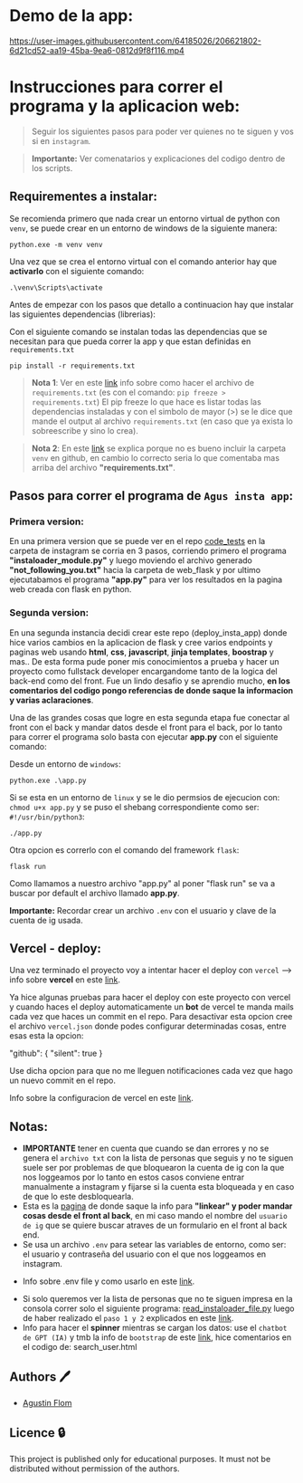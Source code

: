 # Demo de la app:

https://user-images.githubusercontent.com/64185026/206621802-6d21cd52-aa19-45ba-9ea6-0812d9f8f116.mp4

# Instrucciones para correr el programa y la aplicacion web:

>Seguir los siguientes pasos para poder ver quienes no te siguen y vos si en ``instagram``.

>**Importante:** Ver comenatarios y explicaciones del codigo dentro de los scripts.

## Requirementes a instalar:

Se recomienda primero que nada crear un entorno virtual de python con ``venv``, se puede crear en un entorno de windows de la siguiente manera:

```
python.exe -m venv venv
```

Una vez que se crea el entorno virtual con el comando anterior hay que **activarlo** con el siguiente comando:

```
.\venv\Scripts\activate
```

Antes de empezar con los pasos que detallo a continuacion hay que instalar las siguientes dependencias (librerias):

Con el siguiente comando se instalan todas las dependencias que se necesitan para que pueda correr la app y que estan definidas en ``requirements.txt``
```
pip install -r requirements.txt
```

>**Nota 1**: Ver en este [link](https://stackoverflow.com/questions/39406177/managing-contents-of-requirements-txt-for-a-python-virtual-environment) info sobre como hacer el archivo de ``requirements.txt`` (es con el comando: ```pip freeze > requirements.txt```)
El pip freeze lo que hace es listar todas las dependencias instaladas y con el simbolo de mayor (>) se le dice que mande el output al archivo ``requirements.txt`` (en caso que ya exista lo sobreescribe y sino lo crea).

>**Nota 2**: En este [link](https://stackoverflow.com/questions/51863155/do-we-need-to-upload-virtual-env-on-github-too) se explica porque no es bueno incluir la carpeta ``venv`` en github, en cambio lo correcto seria lo que comentaba mas arriba del archivo **"requirements.txt"**.

## Pasos para correr el programa de ``Agus insta app``:

### Primera version:

En una primera version que se puede ver en el repo [code_tests](https://github.com/agusfl/code_tests/tree/main/instagram/instaloader_module) en la carpeta de instagram
se corria en 3 pasos, corriendo primero el programa **"instaloader_module.py"** y luego moviendo el archivo generado **"not_following_you.txt"** hacia la carpeta de 
web_flask y por ultimo ejecutabamos el programa **"app.py"** para ver los resultados en la pagina web creada con flask en python.

### Segunda version:

En una segunda instancia decidi crear este repo (deploy_insta_app) donde hice varios cambios en la aplicacion de flask y cree varios endpoints y paginas web usando **html**, **css**, **javascript**, **jinja templates**, **boostrap** y mas..
De esta forma pude poner mis conocimientos a prueba y hacer un proyecto como fullstack developer encargandome tanto de la logica del back-end como del front.
Fue un lindo desafio y se aprendio mucho, **en los comentarios del codigo pongo referencias de donde saque la informacion y varias aclaraciones**.

Una de las grandes cosas que logre en esta segunda etapa fue conectar al front con el back y mandar datos desde el front para el back, por lo tanto para correr el programa solo basta con ejecutar **app.py** con el siguiente comando:

Desde un entorno de ``windows``:

```
python.exe .\app.py
```

Si se esta en un entorno de ``linux`` y se le dio permsios de ejecucion con: ``chmod u+x app.py`` y se puso el shebang correspondiente como ser: ``#!/usr/bin/python3``:

```
./app.py
```

Otra opcion es correrlo con el comando del framework ``flask``:

```
flask run
```
Como llamamos a nuestro archivo "app.py" al poner "flask run" se va a buscar por default el archivo llamado **app.py**.

**Importante:** Recordar crear un archivo ``.env`` con el usuario y clave de la cuenta de ig usada. 

## Vercel - deploy:

Una vez terminado el proyecto voy a intentar hacer el deploy con ``vercel`` --> info sobre **vercel** en este [link](https://vercel.com/docs).

Ya hice algunas pruebas para hacer el deploy con este proyecto con vercel y cuando haces el deploy automaticamente un **bot** de vercel te manda mails cada vez que haces un commit en el repo. Para desactivar esta opcion cree el archivo ``vercel.json`` donde podes configurar determinadas cosas, entre esas esta la opcion: 

"github": {
      "silent": true
     }

Use dicha opcion para que no me lleguen notificaciones cada vez que hago un nuevo commit en el repo.

Info sobre la configuracion de vercel en este [link](https://vercel.com/docs/concepts/git/vercel-for-github?utm_source=github&utm_medium=marketplace&utm_campaign=vercel-app).

## Notas: 

* **IMPORTANTE** tener en cuenta que cuando se dan errores y no se genera el ``archivo txt`` con la lista de personas que seguis y no te siguen suele ser por problemas de que bloquearon la cuenta de ig con la que nos loggeamos por lo tanto en estos casos conviene entrar manualmente a instagram y fijarse si la cuenta esta bloqueada y en caso de que lo este desbloquearla.
* Esta es la [pagina](https://www.digitalocean.com/community/tutorials/how-to-use-web-forms-in-a-flask-application) de donde saque la info para **"linkear" y poder mandar cosas desde el front al back**, en mi caso mando el nombre del ``usuario de ig`` que se quiere buscar atraves de un formulario en el front al back end.
* Se usa un archivo ``.env`` para setear las variables de entorno, como ser: el usuario y contraseña del usuario con el que nos loggeamos en instagram.
- Info sobre .env file y como usarlo en este [link](https://dev.to/jakewitcher/using-env-files-for-environment-variables-in-python-applications-55a1).
* Si solo queremos ver la lista de personas que no te siguen impresa en la consola correr solo el siguiente programa: [read_instaloader_file.py](https://github.com/agusfl/code_tests/blob/main/instagram/instaloader_module/web_flask-instaloader_page/read_instaloader_file.py) luego de haber realizado el ``paso 1 y 2`` explicados en este [link](https://github.com/agusfl/code_tests/blob/main/instagram/instaloader_module/README.md).
* Info para hacer el **spinner** mientras se cargan los datos: use el ``chatbot de GPT (IA)`` y tmb la info de ``bootstrap`` de este [link](https://getbootstrap.com/docs/5.2/components/spinners/), hice comentarios en el codigo de: search_user.html


## Authors :pen:

 * [Agustin Flom](https://www.linkedin.com/in/agustin-f/)
 
## Licence :lock:

This project is published only for educational purposes. It must not be distributed without permission of the authors.

